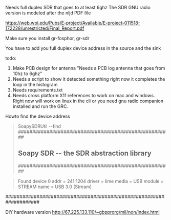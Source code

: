 Needs full duplex SDR that goes to at least 6ghz
The SDR GNU radio version is modeled after the nljd PDF file

https://web.wpi.edu/Pubs/E-project/Available/E-project-011518-172228/unrestricted/Final_Report.pdf

Make sure you install gr-fosphor, gr-sdr

You have to add you full duplex device address in the source and the sink

todo: 

1. Make PCB design for antenna "Needs a PCB log antenna that goes from 10hz to 6ghz"
2. Needs a script to show it detected something right now it completes the loop in the histogram
3. Needs requirements.txt
4. Needs cross platform X11 references to work on mac and windows. Right now will work on linux in the cli or you need gnu radio companion installed and run the GRC.


Howto find the device address

> SoapySDRUtil --find
> ######################################################
> ## Soapy SDR -- the SDR abstraction library
> ######################################################

> Found device 0
>   addr = 241:1204
>   driver = lime
>   media = USB
>   module = STREAM
>   name = USB 3.0 (Stream)

####################################################################

DIY hardware version
http://67.225.133.110/~gbpprorg/mil/non/index.html